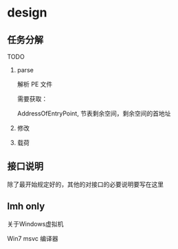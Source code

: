 # design

## 任务分解

TODO

1. parse

   解析 PE 文件

   需要获取：

   AddressOfEntryPoint, 节表剩余空间，剩余空间的首地址
2. 修改
3. 载荷


## 接口说明

除了最开始规定好的，其他的对接口的必要说明要写在这里

## lmh only

关于Windows虚拟机

Win7 msvc 编译器